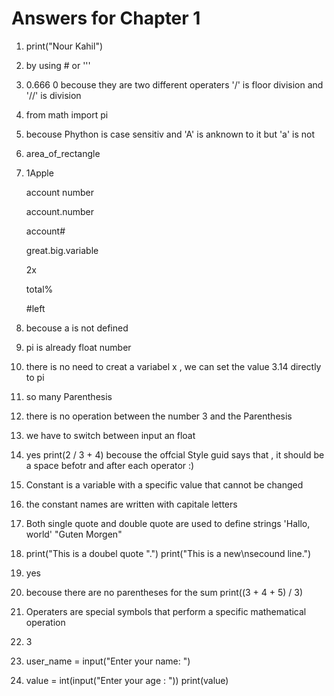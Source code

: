 # Answers for Chapter 1

1. print("Nour Kahil")
2.  by using  # or ''' 
3.  0.666
    0 
    becouse they are two different operaters '/' is floor division and '//' is division

4.  from math import pi

5. becouse Phython is case sensitiv and 'A' is anknown 
   to it but 'a' is not

6. area_of_rectangle

7.  1Apple

    account number

    account.number

    account#

    great.big.variable

    2x

    total%

    #left

8. becouse a is not defined

9. pi is already float number 

10. there is no need to creat a variabel x ,
    we can set the value  3.14 directly to pi

11. so many Parenthesis

12. there is no operation between the number 3 and the
    Parenthesis 

13. we have to switch between input an float

14. yes
    print(2 / 3 + 4)
    becouse the offcial Style guid says that , 
    it should be a space befotr and after each operator :)

15. Constant is a variable with a specific
     value that cannot be changed

16. the constant names are written with capitale letters

17. Both single quote and double quote are used to define strings
    'Hallo, world'
    "Guten Morgen"

18. print("This is a doubel quote \".")
    print("This is a new\nsecound line.")

19. yes

20. becouse there are no parentheses for the sum
    print((3 + 4 + 5) / 3)

21. Operaters are special symbols that perform
     a specific mathematical operation

22. 3

23. user_name = input("Enter your name: ")

24. value = int(input("Enter your age : "))
    print(value)


